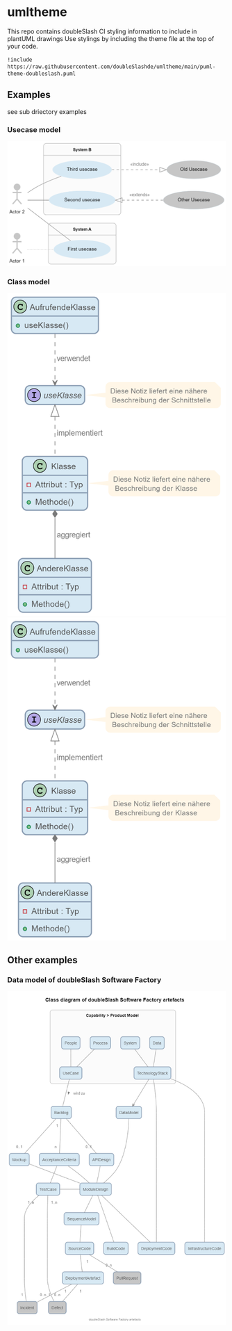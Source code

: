 # umltheme
This repo contains doubleSlash CI styling information to include in plantUML drawings
Use stylings by including the theme file at the top of your code.

```
!include https://raw.githubusercontent.com/doubleSlashde/umltheme/main/puml-theme-doubleslash.puml
```

## Examples
see sub driectory examples
### Usecase model
![Usecase Modell](./examples/usecase_model.png)

### Class model 
![Klassenmodell](./examples/class_model.png)
![Klassenmodell](./examples/class_model.png)

## Other examples

### Data model of doubleSlash Software Factory

![Software Factory Datenmodell](./examples/softwarefactory_datamodel.png)


